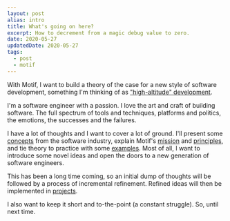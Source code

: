 ```yaml
---
layout: post
alias: intro
title: What's going on here?
excerpt: How to decrement from a magic debug value to zero.
date: 2020-05-27
updatedDate: 2020-05-27
tags:
  - post
  - motif
---
```


With Motif, I want to build a theory of the case for a new style of software development, something I'm thinking of as ["high-altitude" development](/blog/haste).

I'm a software engineer with a passion. I love the art and craft of building software. The full spectrum of tools and techniques, platforms and politics, the emotions, the successes and the failures.

I have a lot of thoughts and I want to cover a lot of ground. I'll present some [concepts](/blog/tag/concept) from the software industry, explain Motif's [mission](/blog/mission) and [principles](/blog/tag/principle), and tie theory to practice with some [examples](/blog/tag/example). Most of all, I want to introduce some novel ideas and open the doors to a new generation of software engineers.

This has been a long time coming, so an initial dump of thoughts will be followed by a process of incremental refinement. Refined ideas will then be implemented in [projects](/projects/).

I also want to keep it short and to-the-point (a constant struggle). So, until next time.
